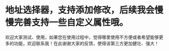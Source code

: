 # 地址选择器，支持添加修改，后续我会慢慢完善支持一些自定义属性哦。
欢迎大家测试、使用，如果您在使用过程中，觉得哪里使用不方便或者希望能够更多的功能，欢迎联系我！在此谢谢大家的反馈，使得该第三方更加健壮、强大！
